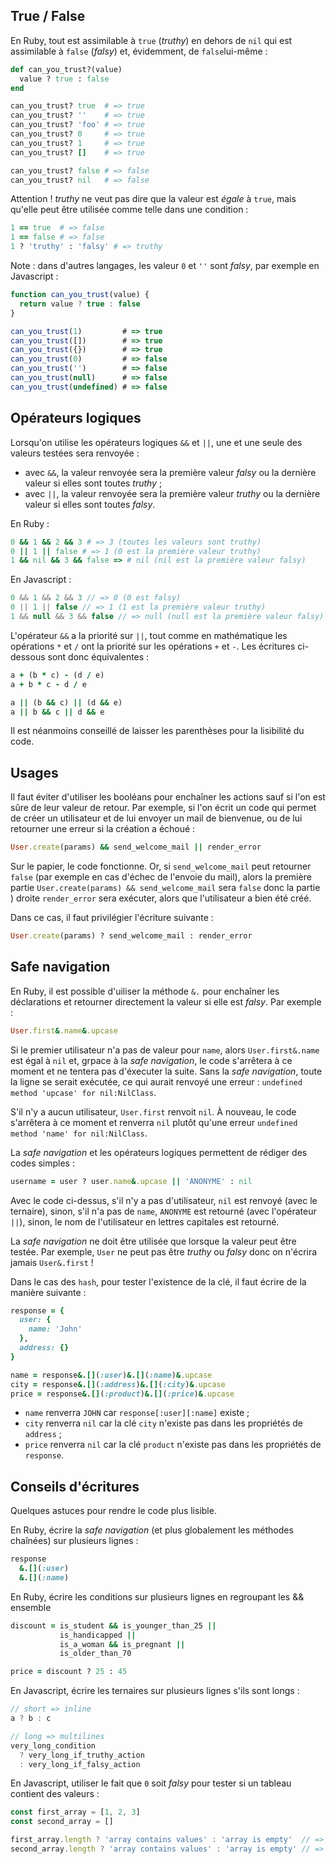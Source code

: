 ## True / False

En Ruby, tout est assimilable à `true` (*truthy*) en dehors de `nil` qui est assimilable à `false` (*falsy*) et, évidemment, de `false`lui-même :

```ruby
def can_you_trust?(value)
  value ? true : false
end

can_you_trust? true  # => true
can_you_trust? ''    # => true
can_you_trust? 'foo' # => true
can_you_trust? 0     # => true
can_you_trust? 1     # => true
can_you_trust? []    # => true

can_you_trust? false # => false
can_you_trust? nil   # => false
```

Attention ! *truthy* ne veut pas dire que la valeur est *égale* à `true`, mais qu'elle peut être utilisée comme telle dans une condition :

```ruby
1 == true  # => false
1 == false # => false
1 ? 'truthy' : 'falsy' # => truthy
```

Note : dans d'autres langages, les valeur `0` et `''` sont *falsy*, par exemple en Javascript :

```js
function can_you_trust(value) {
  return value ? true : false
}

can_you_trust(1)         # => true
can_you_trust([])        # => true
can_you_trust({})        # => true
can_you_trust(0)         # => false
can_you_trust('')        # => false
can_you_trust(null)      # => false
can_you_trust(undefined) # => false
```

## Opérateurs logiques

Lorsqu'on utilise les opérateurs logiques `&&` et `||`, une et une seule des valeurs testées sera renvoyée :
* avec `&&`, la valeur renvoyée sera la première valeur *falsy* ou la dernière valeur si elles sont toutes *truthy* ;
* avec `||`, la valeur renvoyée sera la première valeur *truthy* ou la dernière valeur si elles sont toutes *falsy*.

En Ruby :

```ruby
0 && 1 && 2 && 3 # => 3 (toutes les valeurs sont truthy)
0 || 1 || false # => 1 (0 est la première valeur truthy)
1 && nil && 3 && false => # nil (nil est la première valeur falsy)
```

En Javascript :

```js
0 && 1 && 2 && 3 // => 0 (0 est falsy)
0 || 1 || false // => 1 (1 est la première valeur truthy)
1 && null && 3 && false // => null (null est la première valeur falsy)
```

L'opérateur `&&` a la priorité sur `||`, tout comme en mathématique les opérations `*` et `/` ont la priorité sur les opérations `+` et `-`. Les écritures ci-dessous sont donc équivalentes :

```ruby
a + (b * c) - (d / e)
a + b * c - d / e

a || (b && c) || (d && e)
a || b && c || d && e
```

Il est néanmoins conseillé de laisser les parenthèses pour la lisibilité du code.

## Usages

Il faut éviter d'utiliser les booléans pour enchaîner les actions sauf si l'on est sûre de leur valeur de retour. Par exemple, si l'on écrit un code qui permet de créer un utilisateur et de lui envoyer un mail de bienvenue, ou de lui retourner une erreur si la création a échoué :

```ruby
User.create(params) && send_welcome_mail || render_error
```

Sur le papier, le code fonctionne. Or, si `send_welcome_mail` peut retourner `false` (par exemple en cas d'échec de l'envoie du mail), alors la première partie `User.create(params) && send_welcome_mail` sera `false` donc la partie ) droite `render_error` sera exécuter, alors que l'utilisateur a bien été créé.

Dans ce cas, il faut privilégier l'écriture suivante :

```ruby
User.create(params) ? send_welcome_mail : render_error
```

## Safe navigation

En Ruby, il est possible d'uiliser la méthode `&.` pour enchaîner les déclarations et retourner directement la valeur si elle est *falsy*. Par exemple :

```ruby
User.first&.name&.upcase
```

Si le premier utilisateur n'a pas de valeur pour `name`, alors `User.first&.name` est égal à `nil` et, grpace à la *safe navigation*, le code s'arrêtera à ce moment et ne tentera pas d'éxecuter la suite. Sans la *safe navigation*, toute la ligne se serait exécutée, ce qui aurait renvoyé une erreur : `undefined method 'upcase' for nil:NilClass`.

S'il n'y a aucun utilisateur, `User.first` renvoit `nil`. À nouveau, le code s'arrêtera à ce moment et renverra `nil` plutôt qu'une erreur `undefined method 'name' for nil:NilClass`.

La *safe navigation* et les opérateurs logiques permettent de rédiger des codes simples :

```ruby
username = user ? user.name&.upcase || 'ANONYME' : nil
```

Avec le code ci-dessus, s'il n'y a pas d'utilisateur, `nil` est renvoyé (avec le ternaire), sinon, s'il n'a pas de `name`, `ANONYME` est retourné (avec l'opérateur `||`), sinon, le nom de l'utilisateur en lettres capitales est retourné.

La *safe navigation* ne doit être utilisée que lorsque la valeur peut être testée. Par exemple, `User` ne peut pas être *truthy* ou *falsy* donc on n'écrira jamais `User&.first` !

Dans le cas des `hash`, pour tester l'existence de la clé, il faut écrire de la manière suivante :

```ruby
response = {
  user: {
    name: 'John'
  },
  address: {}
}

name = response&.[](:user)&.[](:name)&.upcase
city = response&.[](:address)&.[](:city)&.upcase
price = response&.[](:product)&.[](:price)&.upcase
```

* `name` renverra `JOHN` car `response[:user][:name]` existe ;
* `city` renverra `nil` car la clé `city` n'existe pas dans les propriétés de `address` ;
* `price` renverra `nil` car la clé `product` n'existe pas dans les propriétés de `response`.

## Conseils d'écritures

Quelques astuces pour rendre le code plus lisible.

En Ruby, écrire la *safe navigation* (et plus globalement les méthodes chaînées) sur plusieurs lignes :

```ruby
response
  &.[](:user)
  &.[](:name)
```

En Ruby, écrire les conditions sur plusieurs lignes en regroupant les && ensemble

```ruby
discount = is_student && is_younger_than_25 ||
           is_handicapped ||
           is_a_woman && is_pregnant ||
           is_older_than_70

price = discount ? 25 : 45
```

En Javascript, écrire les ternaires sur plusieurs lignes s'ils sont longs :

```js
// short => inline
a ? b : c

// long => multilines
very_long_condition
  ? very_long_if_truthy_action
  : very_long_if_falsy_action
```

En Javascript, utiliser le fait que `0` soit *falsy* pour tester si un tableau contient des valeurs :

```js
const first_array = [1, 2, 3]
const second_array = []

first_array.length ? 'array contains values' : 'array is empty'  // => array contains values
second_array.length ? 'array contains values' : 'array is empty' // => array is empty
```
